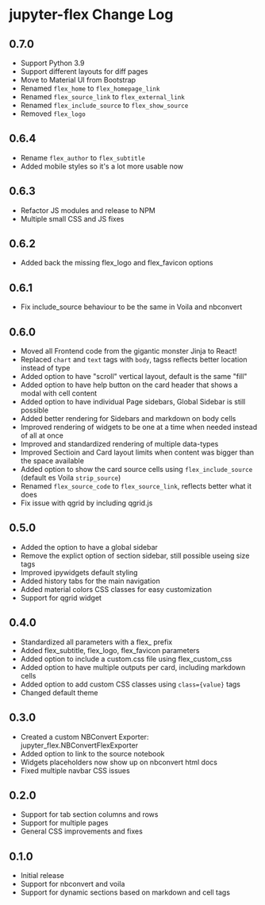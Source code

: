 # jupyter-flex Change Log

## 0.7.0

-   Support Python 3.9
-   Support different layouts for diff pages
-   Move to Material UI from Bootstrap
-   Renamed `flex_home` to `flex_homepage_link`
-   Renamed `flex_source_link` to `flex_external_link`
-   Renamed `flex_include_source` to `flex_show_source`
-   Removed `flex_logo`

## 0.6.4

-   Rename `flex_author` to `flex_subtitle`
-   Added mobile styles so it's a lot more usable now

## 0.6.3

-   Refactor JS modules and release to NPM
-   Multiple small CSS and JS fixes

## 0.6.2

-   Added back the missing flex_logo and flex_favicon options

## 0.6.1

-   Fix include_source behaviour to be the same in Voila and nbconvert

## 0.6.0

-   Moved all Frontend code from the gigantic monster Jinja to React!
-   Replaced `chart` and `text` tags with `body`, tagss reflects better location instead of type
-   Added option to have "scroll" vertical layout, default is the same "fill"
-   Added option to have help button on the card header that shows a modal with cell content
-   Added option to have individual Page sidebars, Global Sidebar is still possible
-   Added better rendering for Sidebars and markdown on body cells
-   Improved rendering of widgets to be one at a time when needed instead of all at once
-   Improved and standardized rendering of multiple data-types
-   Improved Sectioin and Card layout limits when content was bigger than the space available
-   Added option to show the card source cells using `flex_include_source` (default es Voila `strip_source`)
-   Renamed `flex_source_code` to `flex_source_link`, reflects better what it does
-   Fix issue with qgrid by including qgrid.js

## 0.5.0

-   Added the option to have a global sidebar
-   Remove the explict option of section sidebar, still possible useing size tags
-   Improved ipywidgets default styling
-   Added history tabs for the main navigation
-   Added material colors CSS classes for easy customization
-   Support for qgrid widget

## 0.4.0

-   Standardized all parameters with a flex\_ prefix
-   Added flex_subtitle, flex_logo, flex_favicon parameters
-   Added option to include a custom.css file using flex_custom_css
-   Added option to have multiple outputs per card, including markdown cells
-   Added option to add custom CSS classes using `class={value}` tags
-   Changed default theme

## 0.3.0

-   Created a custom NBConvert Exporter: jupyter_flex.NBConvertFlexExporter
-   Added option to link to the source notebook
-   Widgets placeholders now show up on nbconvert html docs
-   Fixed multiple navbar CSS issues

## 0.2.0

-   Support for tab section columns and rows
-   Support for multiple pages
-   General CSS improvements and fixes

## 0.1.0

-   Initial release
-   Support for nbconvert and voila
-   Support for dynamic sections based on markdown and cell tags
